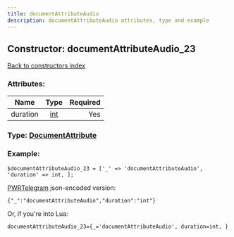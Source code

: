 ```yaml
---
title: documentAttributeAudio
description: documentAttributeAudio attributes, type and example
---
```

## Constructor: documentAttributeAudio\_23  
[Back to constructors index](index.md)



### Attributes:

| Name     |    Type       | Required |
|----------|:-------------:|---------:|
|duration|[int](../types/int.md) | Yes|



### Type: [DocumentAttribute](../types/DocumentAttribute.md)


### Example:

```
$documentAttributeAudio_23 = ['_' => 'documentAttributeAudio', 'duration' => int, ];
```  

[PWRTelegram](https://pwrtelegram.xyz) json-encoded version:

```
{"_":"documentAttributeAudio","duration":"int"}
```


Or, if you're into Lua:  


```
documentAttributeAudio_23={_='documentAttributeAudio', duration=int, }

```


